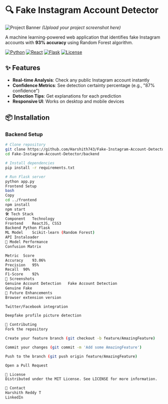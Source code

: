# 🔍 Fake Instagram Account Detector

![Project Banner](https://i.imgur.com/Jf5qN0a.png) *(Upload your project screenshot here)*

A machine learning-powered web application that identifies fake Instagram accounts with **93% accuracy** using Random Forest algorithm.

[![Python](https://img.shields.io/badge/Python-3.8+-blue?logo=python)](https://python.org)
[![React](https://img.shields.io/badge/React-18.0+-61DAFB?logo=react)](https://reactjs.org)
[![Flask](https://img.shields.io/badge/Flask-2.0-lightgrey?logo=flask)](https://flask.palletsprojects.com)
[![License](https://img.shields.io/badge/License-MIT-green)](LICENSE)

## ✨ Features

- **Real-time Analysis**: Check any public Instagram account instantly
- **Confidence Metrics**: See detection certainty percentage (e.g., "87% confidence")
- **Detection Tips**: Get explanations for each prediction
- **Responsive UI**: Works on desktop and mobile devices

## 📦 Installation

### Backend Setup
```bash
# Clone repository
git clone https://github.com/Harshith743/Fake-Instagram-Account-Detector.git
cd Fake-Instagram-Account-Detector/backend

# Install dependencies
pip install -r requirements.txt

# Run Flask server
python app.py
Frontend Setup
bash
Copy
cd ../frontend
npm install
npm start
🛠️ Tech Stack
Component	Technology
Frontend	ReactJS, CSS3
Backend	Python Flask
ML Model	Scikit-learn (Random Forest)
API	Instaloader
🧠 Model Performance
Confusion Matrix

Metric	Score
Accuracy	93.06%
Precision	95%
Recall	90%
F1-Score	92%
📸 Screenshots
Genuine Account Detection	Fake Account Detection
Genuine	Fake
🌟 Future Enhancements
Browser extension version

Twitter/Facebook integration

Deepfake profile picture detection

🤝 Contributing
Fork the repository

Create your feature branch (git checkout -b feature/AmazingFeature)

Commit your changes (git commit -m 'Add some AmazingFeature')

Push to the branch (git push origin feature/AmazingFeature)

Open a Pull Request

📜 License
Distributed under the MIT License. See LICENSE for more information.

📧 Contact
Harshith Reddy T
LinkedIn
